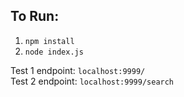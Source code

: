 ## To Run:
1. ```npm install```
2. ```node index.js```

Test 1 endpoint: ```localhost:9999/```  
Test 2 endpoint: ```localhost:9999/search```
